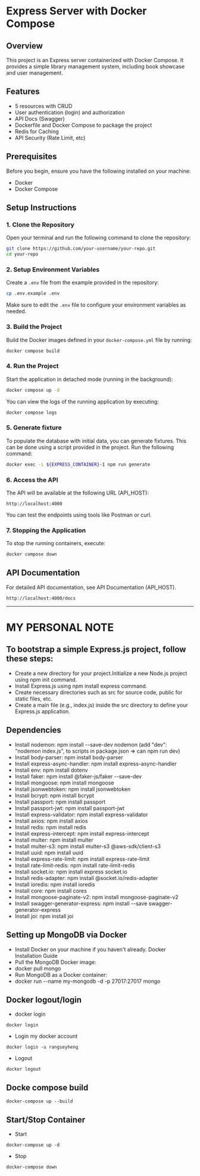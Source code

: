 # Express Server with Docker Compose

## Overview

This project is an Express server containerized with Docker Compose. It provides a simple library management system, including book showcase and user management.

## Features

- 5 resources with CRUD
- User authentication (login) and authorization
- API Docs (Swagger)
- Dockerfile and Docker Compose to package the project
- Redis for Caching
- API Security (Rate Limit, etc)

## Prerequisites

Before you begin, ensure you have the following installed on your machine:

- Docker
- Docker Compose

## Setup Instructions

### 1. Clone the Repository

Open your terminal and run the following command to clone the repository:

```sh
git clone https://github.com/your-username/your-repo.git
cd your-repo
```

### 2. Setup Environment Variables

Create a `.env` file from the example provided in the repository:

```sh
cp .env.example .env
```

Make sure to edit the `.env` file to configure your environment variables as needed.

### 3. Build the Project

Build the Docker images defined in your `docker-compose.yml` file by running:

```sh
docker compose build
```

### 4. Run the Project

Start the application in detached mode (running in the background):

```sh
docker compose up -d
```

You can view the logs of the running application by executing:

```sh
docker compose logs
```

### 5. Generate fixture

To populate the database with initial data, you can generate fixtures. This can be done using a script provided in the project. Run the following command:

```sh
docker exec -i ${EXPRESS_CONTAINER}-1 npm run generate
```

### 6. Access the API

The API will be available at the following URL (API_HOST):

```
http://localhost:4000
```

You can test the endpoints using tools like Postman or curl.

### 7. Stopping the Application

To stop the running containers, execute:

```sh
docker compose down
```

## API Documentation

For detailed API documentation, see API Documentation (API_HOST).

```
http://localhost:4000/docs
```

---

# MY PERSONAL NOTE

## To bootstrap a simple Express.js project, follow these steps:

- Create a new directory for your project.Initialize a new Node.js project using npm init command.
- Install Express.js using npm install express command.
- Create necessary directories such as src for source code, public for static files, etc.
- Create a main file (e.g., index.js) inside the src directory to define your Express.js application.

## Dependencies

- Install nodemon: npm install --save-dev nodemon (add "dev": "nodemon index.js", to scripts in package.json => can npm run dev)
- Install body-parser: npm install body-parser
- Install express-async-handler: npm install express-async-handler
- Install env: npm install dotenv
- Install faker: npm install @faker-js/faker --save-dev
- Install mongoose: npm install mongoose
- Install jsonwebtoken: npm install jsonwebtoken
- Install bcrypt: npm install bcrypt
- Install passport: npm install passport
- Install passport-jwt: npm install passport-jwt
- Install express-validator: npm install express-validator
- Install axios: npm install axios
- Install redis: npm install redis
- Install express-intercept: npm install express-intercept
- Install multer: npm install multer
- Install multer-s3: npm install multer-s3 @aws-sdk/client-s3
- Install uuid: npm install uuid
- Install express-rate-limit: npm install express-rate-limit
- Install rate-limit-redis: npm install rate-limit-redis
- Install socket.io: npm install express socket.io
- Install redis-adapter: npm install @socket.io/redis-adapter
- Install ioredis: npm install ioredis
- Install core: npm install cores
- Install mongoose-paginate-v2: npm install mongoose-paginate-v2
- Install swagger-generator-express: npm install --save swagger-generator-express
- Install joi: npm install joi

## Setting up MongoDB via Docker

- Install Docker on your machine if you haven't already. Docker Installation Guide
- Pull the MongoDB Docker image:
- docker pull mongo
- Run MongoDB as a Docker container:
- docker run --name my-mongodb -d -p 27017:27017 mongo

## Docker logout/login

- docker login

```
docker login
```

- Login my docker account

```
docker login -u rangseyheng
```

- Logout

```
docker logout
```

## Docke compose build

```
docker-compose up --build
```

## Start/Stop Container

- Start

```
docker-compose up -d
```

- Stop

```
docker-compose down
```
